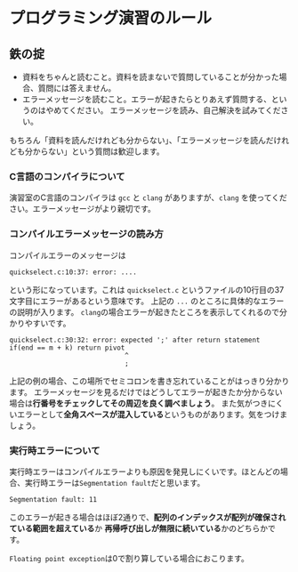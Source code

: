 # プログラミング演習のルール

## 鉄の掟

* 資料をちゃんと読むこと。資料を読まないで質問していることが分かった場合、質問には答えません。
* エラーメッセージを読むこと。エラーが起きたらとりあえず質問する、というのはやめてください。
エラーメッセージを読み、自己解決を試みてください。

もちろん「資料を読んだけれども分からない」、「エラーメッセージを読んだけれども分からない」という質問は歓迎します。

### C言語のコンパイラについて
演習室のC言語のコンパイラは `gcc` と `clang` がありますが、`clang` を使ってください。エラーメッセージがより親切です。

### コンパイルエラーメッセージの読み方

コンパイルエラーのメッセージは

    quickselect.c:10:37: error: ....

という形になっています。これは `quickselect.c` というファイルの10行目の37文字目にエラーがあるという意味です。
上記の `...` のところに具体的なエラーの説明が入ります。
`clang`の場合エラーが起きたところを表示してくれるので分かりやすいです。

    quickselect.c:30:32: error: expected ';' after return statement
    if(end == m + k) return pivot
                                 ^
                                 ;

上記の例の場合、この場所でセミコロンを書き忘れていることがはっきり分かります。
エラーメッセージを見るだけではどうしてエラーが起きたか分からない場合は**行番号をチェックしてその周辺を良く調べましょう**。
また気がつきにくいエラーとして**全角スペースが混入している**というものがあります。気をつけましょう。

### 実行時エラーについて
実行時エラーはコンパイルエラーよりも原因を発見しにくいです。ほとんどの場合、実行時エラーは`Segmentation fault`だと思います。

    Segmentation fault: 11

このエラーが起きる場合はほぼ2通りで、**配列のインデックスが配列が確保されている範囲を超えている**か
**再帰呼び出しが無限に続いている**かのどちらかです。

`Floating point exception`は0で割り算している場合におこります。
